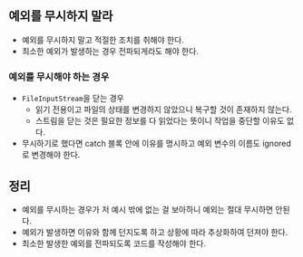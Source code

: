 ## 예외를 무시하지 말라

- 예외를 무시하지 말고 적절한 조치를 취해야 한다.
- 최소한 예외가 발생하는 경우 전파되게라도 해야 한다.

### 예외를 무시해야 하는 경우

- `FileInputStream`을 닫는 경우
    - 읽기 전용이고 파일의 상태를 변경하지 않았으니 복구할 것이 존재하지 않는다.
    - 스트림을 닫는 것은 필요한 정보를 다 읽었다는 뜻이니 작업을 중단할 이유도 없다.
- 무시하기로 했다면 catch 블록 안에 이유를 명시하고 예외 변수의 이름도 ignored로 변경해야 한다.

## 정리

- 예외를 무시하는 경우가 저 예시 밖에 없는 걸 보아하니 예외는 절대 무시하면 안된다.
- 예외가 발생하면 이유와 함께 던지도록 하고 상황에 따라 추상화하여 던져야 한다.
- 최소한 발생한 예외를 전파되도록 코드를 작성해야 한다.